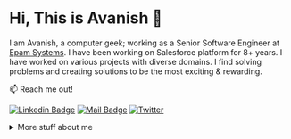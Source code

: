# Hi, This is Avanish :wave: 

I am Avanish, a computer geek; working as a Senior Software Engineer at [Epam Systems](https://www.epam.com/). I have been working on Salesforce platform for 8+ years. I have worked on various projects with diverse domains. I find solving problems and creating solutions to be the most exciting & rewarding.


:mailbox: Reach me out!

[![Linkedin Badge](https://img.shields.io/badge/-Avanish%20Kumar-0e76a8?style=flat&labelColor=0e76a8&logo=linkedin&logoColor=white)](https://www.linkedin.com/in/avanish1707/) [![Mail Badge](https://img.shields.io/badge/-Avanish%20Kumar-c0392b?style=flat&labelColor=c0392b&logo=gmail&logoColor=white)](mailto:avanishkumar1707@hotmail.com) [![Twitter](https://img.shields.io/twitter/url/https/twitter.com/cloudposse.svg?style=social&label=Follow%20%40Avanish)](https://twitter.com/avanish1707)


<details>
    <summary>
        More stuff about me
    </summary>

### Profile Visits: 
![GitHub stats](https://github-readme-stats.vercel.app/api?username=AvanishKumar008&show_icons=true&theme=radical)


</details>
